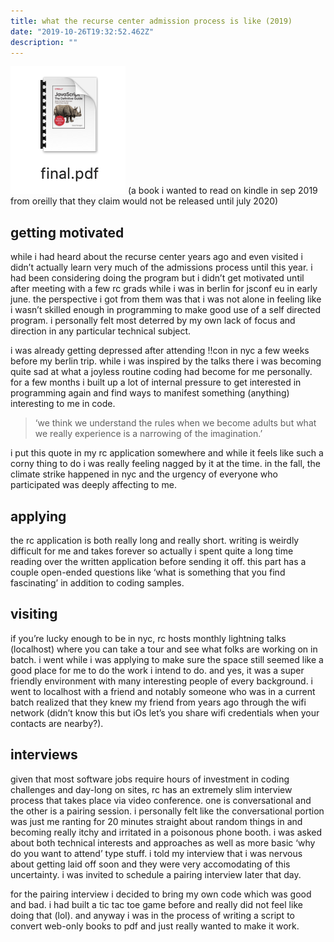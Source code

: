 ```yaml
---
title: what the recurse center admission process is like (2019)
date: "2019-10-26T19:32:52.462Z"
description: ""
---
```


![finished pdf](./finished.png)
(a book i wanted to read on kindle in sep 2019 from oreilly that they claim would not be released until july 2020)

## getting motivated

while i had heard about the recurse center years ago and even visited i didn’t actually learn very much of the admissions process until this year. i had been considering doing the program but i didn’t get motivated until after meeting with a few rc grads while i was in berlin for jsconf eu in early june. the perspective i got from them was that i was not alone in feeling like i wasn’t skilled enough in programming to make good use of a self directed program. i personally felt most deterred by my own lack of focus and direction in any particular technical subject.

i was already getting depressed after attending !!con in nyc a few weeks before my berlin trip. while i was inspired by the talks there i was becoming quite sad at what a joyless routine coding had become for me personally. for a few months i built up a lot of internal pressure to get interested in programming again and find ways to manifest something (anything) interesting to me in code.

> ‘we think we understand the rules when we become adults but what we really experience is a narrowing of the imagination.’

i put this quote in my rc application somewhere and while it feels like such a corny thing to do i was really feeling nagged by it at the time. in the fall, the climate strike happened in nyc and the urgency of everyone who participated was deeply affecting to me.

## applying

the rc application is both really long and really short. writing is weirdly difficult for me and takes forever so actually i spent quite a long time reading over the written application before sending it off. this part has a couple open-ended questions like ‘what is something that you find fascinating’ in addition to coding samples.

## visiting

if you’re lucky enough to be in nyc, rc hosts monthly lightning talks (localhost) where you can take a tour and see what folks are working on in batch. i went while i was applying to make sure the space still seemed like a good place for me to do the work i intend to do. and yes, it was a super friendly environment with many interesting people of every background. i went to localhost with a friend and notably someone who was in a current batch realized that they knew my friend from years ago through the wifi network (didn’t know this but iOs let’s you share wifi credentials when your contacts are nearby?).

## interviews

given that most software jobs require hours of investment in coding challenges and day-long on sites, rc has an extremely slim interview process that takes place via video conference. one is conversational and the other is a pairing session. i personally felt like the conversational portion was just me ranting for 20 minutes straight about random things in and becoming really itchy and irritated in a poisonous phone booth. i was asked about both technical interests and approaches as well as more basic ‘why do you want to attend’ type stuff. i told my interview that i was nervous about getting laid off soon and they were very accomodating of this uncertainty. i was invited to schedule a pairing interview later that day.

for the pairing interview i decided to bring my own code which was good and bad. i had built a tic tac toe game before and really did not feel like doing that (lol). and anyway i was in the process of writing a script to convert web-only books to pdf and just really wanted to make it work.

